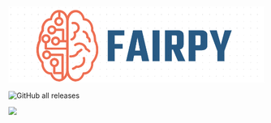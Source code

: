 <div align="center">
  <img src="/images/Fairpy_Logo.png">
</div>

![GitHub all releases](https://img.shields.io/github/downloads/HrishikeshVish/LMFairnessToolkit/total)

[![][black-shield]][black]

[black]: http://github.com/psf/black
[black-shield]: https://img.shields.io/badge/code%20style-black-black.svg?style=for-the-badge&labelColor=gray
